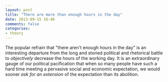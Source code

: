 ```yaml
---
layout: post
title: "There are more than enough hours in the day"
date: 2013-09-15 16:46
comments: false
categories:
- theory
---
```


The popular refrain that "there aren't enough hours in the day" is an interesting departure from the long and storied political and rhetorical battle to *objectively* decrease the hours of the working day. It is an extraordinary gauge of our political pacification that when so many people have such a hard time meeting a pervasive social and economic expectation, we would sooner *ask for an extension* of the expectation than its abolition.

<br><br><br><br><br><br>
